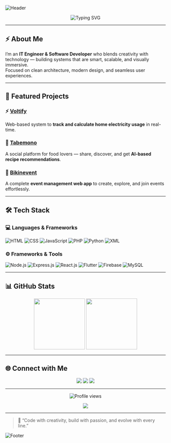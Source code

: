 <!-- Cyberpunk Header -->
![Header](https://capsule-render.vercel.app/api?type=waving&height=250&color=gradient&customColorList=0,1,2,2,3,3,4,4&text=%20Abidzar%20Sabil%20Handoyo%20|%20Code%20Architect%20&fontSize=30&fontAlignY=40&fontAlign=50&fontColor=fff&animation=fadeIn&desc=Building%20Smart%20and%20Stylish%20Systems&descAlign=50&descAlignY=65)

<p align="center">
  <img src="https://readme-typing-svg.demolab.com?font=Share+Tech+Mono&size=22&duration=4000&pause=1000&color=00EFFF&center=true&vCenter=true&width=700&lines=Code+Artist+%26+System+Crafter;Building+Voltify,+Tabemono,+and+Bikinevent;Where+Tech+Meets+Creativity" alt="Typing SVG" />
</p>

---

## ⚡ About Me
I’m an **IT Engineer & Software Developer** who blends creativity with technology — building systems that are smart, scalable, and visually immersive.  
Focused on clean architecture, modern design, and seamless user experiences.

---

## 🚀 Featured Projects

### ⚡ [Voltify](https://github.com/eufroshine/Voltify)
Web-based system to **track and calculate home electricity usage** in real-time.

### 🍳 [Tabemono](https://github.com/alvinalfandy/TabemonoApp)
A social platform for food lovers — share, discover, and get **AI-based recipe recommendations**.

### 🎉 [Bikinevent](https://github.com/eufroshine/Bikinevent)
A complete **event management web app** to create, explore, and join events effortlessly.

---

## 🛠️ Tech Stack

### 💻 Languages & Frameworks
![HTML](https://img.shields.io/badge/HTML5-E34F26?style=for-the-badge&logo=html5&logoColor=white)
![CSS](https://img.shields.io/badge/CSS3-1572B6?style=for-the-badge&logo=css3&logoColor=white)
![JavaScript](https://img.shields.io/badge/JavaScript-F7DF1E?style=for-the-badge&logo=javascript&logoColor=black)
![PHP](https://img.shields.io/badge/PHP-777BB4?style=for-the-badge&logo=php&logoColor=white)
![Python](https://img.shields.io/badge/Python-3776AB?style=for-the-badge&logo=python&logoColor=white)
![XML](https://img.shields.io/badge/XML-FF6600?style=for-the-badge&logo=xml&logoColor=white)

### ⚙️ Frameworks & Tools
![Node.js](https://img.shields.io/badge/Node.js-339933?style=for-the-badge&logo=node.js&logoColor=white)
![Express.js](https://img.shields.io/badge/Express.js-000000?style=for-the-badge&logo=express&logoColor=white)
![React.js](https://img.shields.io/badge/React-61DAFB?style=for-the-badge&logo=react&logoColor=black)
![Flutter](https://img.shields.io/badge/Flutter-02569B?style=for-the-badge&logo=flutter&logoColor=white)
![Firebase](https://img.shields.io/badge/Firebase-FFCA28?style=for-the-badge&logo=firebase&logoColor=black)
![MySQL](https://img.shields.io/badge/MySQL-4479A1?style=for-the-badge&logo=mysql&logoColor=white)

---

## 📊 GitHub Stats
<p align="center">
  <img src="https://github-readme-stats.vercel.app/api?username=eufroshine&show_icons=true&theme=tokyonight&hide_border=true" height="160" />
  <img src="https://github-readme-stats.vercel.app/api/top-langs/?username=eufroshine&layout=compact&theme=tokyonight&hide_border=true" height="160" />
</p>

---

## 🌐 Connect with Me
<p align="center">
  <a href="https://www.instagram.com/abdzrsbil_/" target="_blank"><img src="https://img.shields.io/badge/Instagram-E4405F?style=for-the-badge&logo=instagram&logoColor=white"/></a>
  <a href="mailto:abidzarsabil05@gmail.com"><img src="https://img.shields.io/badge/Email-D14836?style=for-the-badge&logo=gmail&logoColor=white"/></a>
  <a href="https://www.linkedin.com/in/abidzar-sabil-21a406305/" target="_blank"><img src="https://img.shields.io/badge/LinkedIn-0077B5?style=for-the-badge&logo=linkedin&logoColor=white"/></a>
</p>

---

<p align="center">
  <img src="https://komarev.com/ghpvc/?username=eufroshine&color=00eaff&style=for-the-badge" alt="Profile views"/>
</p>

<p align="center">
  <img src="https://github-profile-trophy.vercel.app/?username=eufroshine&theme=onestar&no-frame=true&margin-w=15&margin-h=15" />
</p>

---

> 💬 “Code with creativity, build with passion, and evolve with every line.”

<!-- Cyberpunk Footer -->
![Footer](https://capsule-render.vercel.app/api?type=waving&height=160&section=footer&color=gradient&customColorList=0,3,2,4,1)
